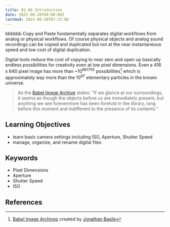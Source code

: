 ```yaml
---
title: 01.00 Introduction
date: 2025-08-28T09:00:00Z
lastmod: 2025-08-28T07:32:06
---
```


bbbbbb
Copy and Paste fundamentally separates digital workflows from analog or physical workflows. Of course physical objects and analog sound recordings can be copied and duplicated but not at the near instantaneous speed and low cost of digital duplication.

Digital tools reduce the cost of copying to near zero and open up basically endless possibilities for creativity even at low pixel dimensions. Even a 416 x 640 pixel image has more than ~10<sup>961755</sup> possibilities[^babelia] which is approximately way more than the 10<sup>97</sup> elementary particles in the known universe.

> As the [Babel Image Archive](https://babelia.libraryofbabel.info/slideshow.html) states:
> "If we glance at our surroundings, it seems as though the objects before us are immediately present, but anything we see forevermore has been foretold in the library, long before this moment and indifferent to the presence of its contents."

## Learning Objectives

- learn basic camera settings including ISO, Aperture, Shutter Speed
- manage, organize, and rename digital files

## Keywords

- Pixel Dimensions
- Aperture
- Shutter Speed
- ISO

## References

[^babelia]: [Babel Image Archives](https://babelia.libraryofbabel.info/about.html) created by [Jonathan Basile](https://jonathanbasile.info/)
